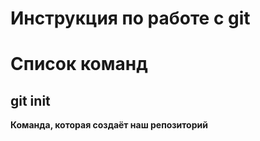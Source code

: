 # Инструкция по работе с git

# Список команд

## git init
**Команда, которая создаёт наш репозиторий**
